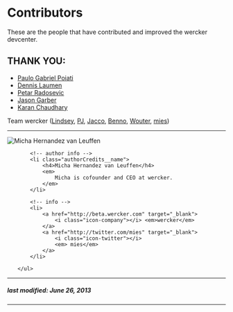 # Contributors

These are the people that have contributed and improved the wercker devcenter.

## THANK YOU:

* [Paulo Gabriel Poiati](https://app.wercker.com/#poiati)
* [Dennis Laumen](https://app.wercker.com/#dennislaumen)
* [Petar Radosevic](https://app.wercker.com/#wunki)
* [Jason Garber](https://app.wercker.com/#jgarber)
* [Karan Chaudhary](https://app.wercker.com/#lafolle)

Team wercker ([Lindsey](https://app.wercker.com/#lindseybateman), [PJ](https://app.wercker.com/#pjvds), [Jacco](https://app.wercker.com/#flenter), [Benno](https://app.wercker.com/#bvdberg), [Wouter](https://app.wercker.com/#wouter), [mies](https://app.wercker.com/#mies))


-------

<div class="authorCredits">
    <span class="profile-picture">
        <img src="https://secure.gravatar.com/avatar/d4b19718f9748779d7cf18c6303dc17f?d=identicon&s=192" alt="Micha Hernandez van Leuffen"/>
    </span>
    <ul class="authorCredits">

        <!-- author info -->
        <li class="authorCredits__name">
            <h4>Micha Hernandez van Leuffen</h4>
            <em>
                Micha is cofounder and CEO at wercker.
            </em>
        </li>

        <!-- info -->
        <li>
            <a href="http://beta.wercker.com" target="_blank">
                <i class="icon-company"></i> <em>wercker</em>
            </a>
            <a href="http://twitter.com/mies" target="_blank">
                <i class="icon-twitter"></i>
                <em> mies</em>
            </a>
        </li>

    </ul>
</div>

-------
##### last modified: June 26, 2013
-------
